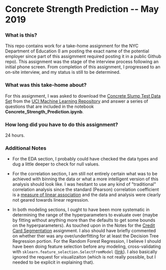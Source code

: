 # Concrete Strength Prediction -- May 2019

### What is this?

This repo contains work for a take-home assignment for the NYC Department of Education (I am posting the exact name of the potential employer since part of this assigmment required posting it in a public Github repo). This assignment was the stage of the interview process following an initial phone screen. From completion of this assignment, I progressed to an on-site interview, and my status is still to be determined.

### What was this take-home about?

For this assignment, I was asked to download the [Concrete Slump Test Data Set](https://archive.ics.uci.edu/ml/datasets/Concrete+Slump+Test) from the [UCI Machine Learning Repository](https://archive.ics.uci.edu/ml/index.php) and answer a series of questions that are included in the notebook **Concrete_Strength_Prediction.ipynb**.

### How long did you have to do this assignment?

24 hours.

### Additional Notes

* For the EDA section, I probably could have checked the data types and dug a little deeper to check for null values.

* For the correlation section, I am still not entirely certain what was to be achieved with binning the data or what a more intelligent version of this analysis should look like. I was hesitant to use any kind of "traditional" correlation analysis since the standard (Pearson) correlation coefficient is a [measure of linear association](https://www.bmj.com/about-bmj/resources-readers/publications/statistics-square-one/11-correlation-and-regression) and the data and analysis were clearly not geared towards linear regression.

* In both modeling sections, I ought to have been more systematic in determining the range of the hyperparameters to evaluate over (maybe by fitting without anything more than the defaults to get some bounds on the hyperparameters). As touched upon in the Notes for the [Credit Card Segmentation](https://github.com/douglaswlee/The-Island-of-Misfit-Takehomes/tree/master/Credit-Card-Segmentation) assignment. I also should have briefly commented on whether ther was any over/underfitting for at least the Decision Tree Regression portion. For the Random Forest Regression, I believe I should have been doing feature selection before any modeling, cross-validating with `sklearn.feature_selection.SelectFromModel` ([link](https://scikit-learn.org/stable/modules/generated/sklearn.feature_selection.SelectFromModel.html)). I also basically ignored the request for visualizaiton (which is not really possible, but I needed to be explicit in explaining that).
